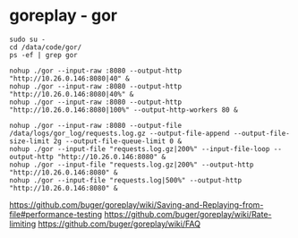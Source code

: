 # goreplay - gor

```
sudo su -
cd /data/code/gor/
ps -ef | grep gor

nohup ./gor --input-raw :8080 --output-http "http://10.26.0.146:8080|40" &
nohup ./gor --input-raw :8080 --output-http "http://10.26.0.146:8080|40%" &
nohup ./gor --input-raw :8080 --output-http "http://10.26.0.146:8080|100%" --output-http-workers 80 &

nohup ./gor --input-raw :8080 --output-file /data/logs/gor_log/requests.log.gz --output-file-append --output-file-size-limit 2g --output-file-queue-limit 0 &
nohup ./gor --input-file "requests.log.gz|200%" --input-file-loop --output-http "http://10.26.0.146:8080" &
nohup ./gor --input-file "requests.log.gz|200%" --output-http "http://10.26.0.146:8080" &
nohup ./gor --input-file "requests.log|500%" --output-http "http://10.26.0.146:8080" &
```

https://github.com/buger/goreplay/wiki/Saving-and-Replaying-from-file#performance-testing
https://github.com/buger/goreplay/wiki/Rate-limiting
https://github.com/buger/goreplay/wiki/FAQ
